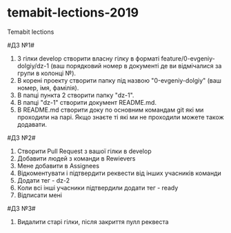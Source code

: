 # temabit-lections-2019
Temabit lections

#ДЗ №1#
1. З гілки develop створити власну гілку в форматі feature/0-evgeniy-dolgiy/dz-1 (ваш порядковий номер в документі де ви відмічалися за групи в колонці №).
2. В корені проекту створити папку під назвою "0-evgeniy-dolgiy" (ваш номер, імя, фамілія).
3. В папці пункта 2 створити папку "dz-1".
4. В папці "dz-1" створити документ README.md.
5. В README.md створити доку по основним командам git які ми проходили на парі. Якщо знаєте ті які ми не проходили можете також додавати.

#ДЗ №2#
1. Створити Pull Request з вашої гілки в develop
2. Добавити людей з команди в Rewievers
3. Мене добавити в Assignees
4. Відкоментувати і підтвердити реквести від інших учасників команди
5. Додати тег - dz-2
6. Коли всі інші учасники підтвердили додати тег - ready
7. Відписати мені

#ДЗ №3#
1. Видалити старі гілки, після закриття пулл реквеста
